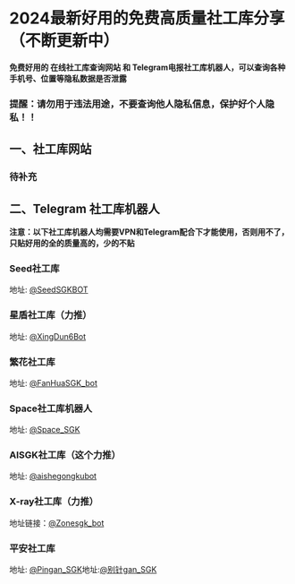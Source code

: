 # 2024最新好用的免费高质量社工库分享（不断更新中）

**免费好用的 在线社工库查询网站 和 Telegram电报社工库机器人，可以查询各种手机号、位置等隐私数据是否泄露**

### 提醒：请勿用于违法用途，不要查询他人隐私信息，保护好个人隐私！！


## 一、社工库网站

### 待补充


## 二、Telegram 社工库机器人

**注意：以下社工库机器人均需要VPN和Telegram配合下才能使用，否则用不了，只贴好用的全的质量高的，少的不贴**
<br>

### Seed社工库

地址: [@SeedSGKBOT](https://t.me/SeedSGKBOT?start=iyf7jpz14)
<br>

### 星盾社工库（力推）


地址: [@XingDun6Bot](https://t.me/XingDun6Bot?start=gd26p7v)
<br>
### 繁花社工库
地址: [@FanHuaSGK_bot](t.me/FanHuaSGK_bot?start=FanHua_IYCZIFRK)
<br>
### Space社工库机器人
地址: [@Space_SGK](https://t.me/SpaceSGK_bot?start=9tYvQNjKGJ)
<br>


### AISGK社工库（这个力推）
地址: [@aishegongkubot](t.me/aishegongkubot?start=AISGK_MU1ZC3FS)
<br>


### X-ray社工库（力推）
地址链接：[@Zonesgk_bot](https://t.me/Zonesgk_bot?start=YSZSSAUXZZ)
### 平安社工库
地址: [@Pingan_SGK](https://t.me/pingansgk_bot?start=m7SFJe7gWs)地址:[@别针gan_SGK](https://t.me/pingansgk_bot?start=m7SFJe7gWs)
